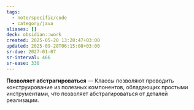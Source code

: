 ```yaml
---
tags:
  - note/specific/code
  - category/java
aliases: []
deck: obsidian::work
created: 2025-05-20 13:28:47+03:00
updated: 2025-09-28T06:15:08+03:00
sr-due: 2027-01-07
sr-interval: 466
sr-ease: 330
---
```


**Позволяет абстрагироваться**
—
Классы позволяют проводить конструирование из полезных компонентов, обладающих простыми инструментами, что позволяет абстрагироваться от деталей реализации.
